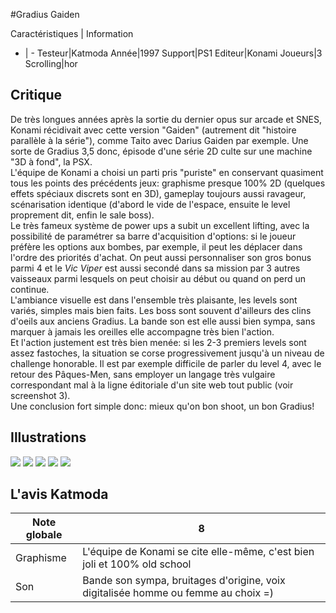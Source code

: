 #Gradius Gaiden

Caractéristiques | Information
- | -
Testeur|Katmoda
Année|1997
Support|PS1
Editeur|Konami
Joueurs|3
Scrolling|hor

## Critique
De très longues années après la sortie du dernier opus sur arcade et SNES, Konami récidivait avec cette version "Gaiden" (autrement dit "histoire parallèle à la série"), comme Taito avec Darius Gaiden par exemple. Une sorte de Gradius 3,5 donc, épisode d'une série 2D culte sur une machine "3D à fond", la PSX.<br/>L'équipe de Konami a choisi un parti pris "puriste" en conservant quasiment tous les points des précédents jeux: graphisme presque 100% 2D (quelques effets spéciaux discrets sont en 3D), gameplay toujours aussi ravageur, scénarisation identique (d'abord le vide de l'espace, ensuite le level proprement dit, enfin le sale boss).<br/>Le très fameux système de power ups a subit un excellent lifting, avec la possibilité de paramétrer sa barre d'acquisition d'options: si le joueur préfère les options aux bombes, par exemple, il peut les déplacer dans l'ordre des priorités d'achat. On peut aussi personnaliser son gros bonus parmi 4 et le <i>Vic Viper</i> est aussi secondé dans sa mission par 3 autres vaisseaux parmi lesquels on peut choisir au début ou quand on perd un continue.<br/>L'ambiance visuelle est dans l'ensemble très plaisante, les levels sont variés, simples mais bien faits. Les boss sont souvent d'ailleurs des clins d'oeils aux anciens Gradius. La bande son est elle aussi bien sympa, sans marquer à jamais les oreilles elle accompagne très bien l'action.<br/>Et l'action justement est très bien menée: si les 2-3 premiers levels sont assez fastoches, la situation se corse progressivement jusqu'à un niveau de challenge honorable. Il est par exemple difficile de parler du level 4, avec le retour des Pâques-Men, sans employer un langage très vulgaire correspondant mal à la ligne éditoriale d'un site web tout public (voir screenshot 3).<br/>Une conclusion fort simple donc: mieux qu'on bon shoot, un bon Gradius!

## Illustrations
![](http://www.shmup.com/images/thumbs/gradius_gaiden_1_psx.jpg)
![](http://www.shmup.com/images/thumbs/gradius_gaiden_2_psx.jpg)
![](http://www.shmup.com/images/thumbs/gradius_gaiden_3_psx.jpg)
![](http://www.shmup.com/images/thumbs/)
![](http://www.shmup.com/images/thumbs/)

## L'avis Katmoda
Note globale|8
-|-
Graphisme|L'équipe de Konami se cite elle-même, c'est bien joli et 100% old school
Son|Bande son sympa, bruitages d'origine, voix digitalisée homme ou femme au choix =)
